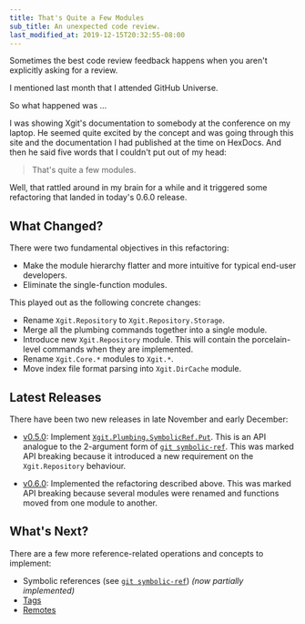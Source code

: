 ```yaml
---
title: That's Quite a Few Modules
sub_title: An unexpected code review.
last_modified_at: 2019-12-15T20:32:55-08:00
---
```


Sometimes the best code review feedback happens when you aren't explicitly asking for a review.

I mentioned last month that I attended GitHub Universe.

So what happened was …

I was showing Xgit's documentation to somebody at the conference on my laptop. He seemed quite excited by the concept and was going through this site and the documentation I had published at the time on HexDocs. And then he said five words that I couldn't put out of my head:

> That's quite a few modules.

Well, that rattled around in my brain for a while and it triggered some refactoring that landed in today's 0.6.0 release.

## What Changed?

There were two fundamental objectives in this refactoring:

* Make the module hierarchy flatter and more intuitive for typical end-user developers.
* Eliminate the single-function modules.

This played out as the following concrete changes:

* Rename `Xgit.Repository` to `Xgit.Repository.Storage`.
* Merge all the plumbing commands together into a single module.
* Introduce new `Xgit.Repository` module. This will contain the porcelain-level commands when they are implemented.
* Rename `Xgit.Core.*` modules to `Xgit.*`.
* Move index file format parsing into `Xgit.DirCache` module.

## Latest Releases

There have been two new releases in late November and early December:

* [v0.5.0](https://github.com/elixir-git/xgit/releases/tag/v0.5.0): Implement [`Xgit.Plumbing.SymbolicRef.Put`](https://hexdocs.pm/xgit/0.5.0/Xgit.Plumbing.SymbolicRef.Put.html#content). This is an API analogue to the 2-argument form of [`git symbolic-ref`](https://git-scm.com/docs/git-symbolic-ref). This was marked API breaking because it introduced a new requirement on the `Xgit.Repository` behaviour.

* [v0.6.0](https://github.com/elixir-git/xgit/releases/tag/v0.6.0): Implemented the refactoring described above. This was marked API breaking because several modules were renamed and functions moved from one module to another.

## What's Next?

There are a few more reference-related operations and concepts to implement:

* Symbolic references (see [`git symbolic-ref`](https://git-scm.com/docs/git-symbolic-ref)) _(now partially implemented)_
* [Tags](https://git-scm.com/book/en/v2/Git-Internals-Git-References#_tags)
* [Remotes](https://git-scm.com/book/en/v2/Git-Internals-Git-References#_remotes)
